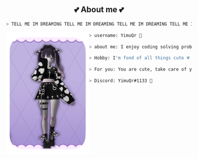 


<h2 align="center"> 💕 About me 💕 </h2>

```zsh
> TELL ME IM DREAMING TELL ME IM DREAMING TELL ME IM DREAMING TELL ME IM DREAMING TELL ME IM DREAMING 🖤
```

<img align="left" src="card.png" width="225px"/>


```zsh
> username: YimuQr 💖
```

```zsh
> about me: I enjoy coding solving problems is satisfying 🧡
```

```zsh
> Hobby: I'm fond of all things cute 💗
```

```zsh
> For you: You are cute, take care of yourself 💛
```

```zsh
> Discord: YimuQr#1133 💜
```
